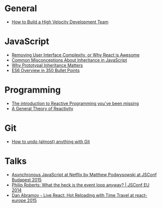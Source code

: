General
===

- [How to Build a High Velocity Development Team](https://medium.com/javascript-scene/how-to-build-a-high-velocity-development-team-4b2360d34021)

JavaScript
===

- [Removing User Interface Complexity, or Why React is Awesome](http://jlongster.com/Removing-User-Interface-Complexity,-or-Why-React-is-Awesome)
- [Common Misconceptions About Inheritance in JavaScript](https://medium.com/javascript-scene/common-misconceptions-about-inheritance-in-javascript-d5d9bab29b0a)
- [Why Prototypal Inheritance Matters](http://aaditmshah.github.io/why-prototypal-inheritance-matters/)
- [ES6 Overview in 350 Bullet Points](https://ponyfoo.com/articles/es6)

Programming
===

- [The introduction to Reactive Programming you've been missing](https://gist.github.com/staltz/868e7e9bc2a7b8c1f754)
- [A General Theory of Reactivity](https://github.com/kriskowal/gtor)

Git
===

- [How to undo (almost) anything with Git](https://github.com/blog/2019-how-to-undo-almost-anything-with-git)

Talks
===

- [Asynchronous JavaScript at Netflix by Matthew Podwysowski at JSConf Budapest 2015](https://youtu.be/a8W5VVGO-jA)
- [Philip Roberts: What the heck is the event loop anyway? | JSConf EU 2014](https://youtu.be/8aGhZQkoFbQ)
- [Dan Abramov - Live React: Hot Reloading with Time Travel at react-europe 2015](https://youtu.be/xsSnOQynTHs)
